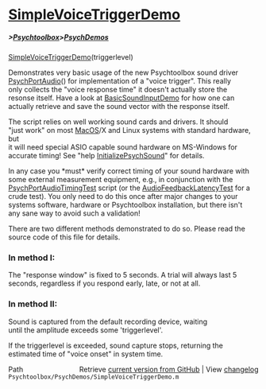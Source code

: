 # [SimpleVoiceTriggerDemo](SimpleVoiceTriggerDemo)
##### >[Psychtoolbox](Psychtoolbox)>[PsychDemos](PsychDemos)

[SimpleVoiceTriggerDemo](SimpleVoiceTriggerDemo)(triggerlevel)  
  
Demonstrates very basic usage of the new Psychtoolbox sound driver  
[PsychPortAudio](PsychPortAudio)() for implementation of a "voice trigger". This really  
only collects the "voice response time" it doesn't actually store the  
resonse itself. Have a look at [BasicSoundInputDemo](BasicSoundInputDemo) for how one can  
actually retrieve and save the sound vector with the response itself.  
  
The script relies on well working sound cards and drivers. It should  
"just work" on most [MacOS](MacOS)/X and Linux systems with standard hardware, but  
it will need special ASIO capable sound hardware on MS-Windows for  
accurate timing! See "help [InitializePsychSound](InitializePsychSound)" for details.  
  
In any case you \*must\* verify correct timing of your sound hardware with  
some external measurement equipment, e.g., in conjunction with the  
[PsychPortAudioTimingTest](PsychPortAudioTimingTest) script (or the [AudioFeedbackLatencyTest](AudioFeedbackLatencyTest) for a  
crude test). You only need to do this once after major changes to your  
systems software, hardware or Psychtoolbox installation, but there isn't  
any sane way to avoid such a validation!  
  
There are two different methods demonstrated to do so. Please read the  
source code of this file for details.  
  
### In method I:  
  
The "response window" is fixed to 5 seconds. A trial will always last 5  
seconds, regardless if you respond early, late, or not at all.  
  
  
### In method II:  
  
Sound is captured from the default recording device, waiting  
until the amplitude exceeds some 'triggerlevel'.  
  
If the triggerlevel is exceeded, sound capture stops, returning the  
estimated time of "voice onset" in system time.  
  




<div class="code_header" style="text-align:right;">
  <span style="float:left;">Path&nbsp;&nbsp;</span> <span class="counter">Retrieve <a href=
  "https://raw.github.com/Psychtoolbox-3/Psychtoolbox-3/beta/Psychtoolbox/PsychDemos/SimpleVoiceTriggerDemo.m">current version from GitHub</a> | View <a href=
  "https://github.com/Psychtoolbox-3/Psychtoolbox-3/commits/beta/Psychtoolbox/PsychDemos/SimpleVoiceTriggerDemo.m">changelog</a></span>
</div>
<div class="code">
  <code>Psychtoolbox/PsychDemos/SimpleVoiceTriggerDemo.m</code>
</div>

